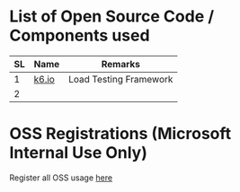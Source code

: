 # List of Open Source Code / Components used

| SL |Name  | Remarks | 
|--|--|--| 
| 1 |[k6.io](https://k6.io)  |Load Testing Framework|
|2|||


# OSS Registrations (Microsoft Internal Use Only)
Register all OSS usage [here](https://vsogd.visualstudio.com/ServicesCode-Assets/_componentGovernance/165072?_a=components&typeId=-2)

